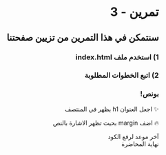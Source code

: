 <div dir=rtl>

#  تمرين - 3
## سنتمكن في هذا التمرين من تزيين صفحتنا 

### 1) استخدم ملف index.html
### 2) اتبع الخطوات المطلوبة 


### بونص! 

✨
 اجعل العنوان h1 يظهر في المنتصف 

🔥
 اضف margin بحيث تظهر الاشارة بالنص



آخر موعد لرفع الكود\
نهاية المحاضرة

</div>
